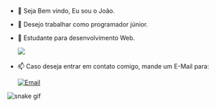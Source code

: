- 👋 Seja Bem vindo, Eu sou o João. 

- 👀 Desejo trabalhar como programador júnior.

- 🌱 Estudante para desenvolvimento Web.

   <a href="https://www.linkedin.com/in/jo%C3%A3o-paulo-de-souza-658190151/"><img src="https://img.shields.io/badge/linkedin-%230077B5.svg?&style=for-the-badge&logo=linkedin&logoColor=white" /></a>&nbsp;&nbsp;&nbsp;&nbsp;

- 📫 Caso deseja entrar em contato comigo, mande um E-Mail para:

   [![Email](https://img.shields.io/badge/Gmail-D14836?style=for-the-badge&logo=gmail&logoColor=white)](mailto:joaopaulodesouza6@gmail.com)

 ![snake gif](https://github.com/victordamico/victordamico/blob/output/github-contribution-grid-snake.svg)
<!---
OJuauum/OJuauum is a ✨ special ✨ repository because its `README.md` (this file) appears on your GitHub profile.
You can click the Preview link to take a look at your changes.
--->
